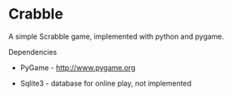 Crabble
=======

A simple Scrabble game, implemented with python and pygame.

Dependencies

* PyGame - http://www.pygame.org

* Sqlite3 - database for online play, not implemented